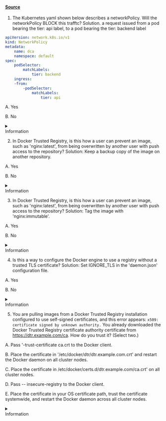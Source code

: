 <h4 class="text-center m-8">

[**Source**](https://www.pass4success.com/docker/exam/dca)

</h4>



<div id="questions-show-answers" class="container hide-until-load">

1. The Kubernetes yaml shown below describes a networkPolicy. Will the networkPolicy BLOCK this trafftc? Solution. a request issued from a pod bearing the tier: api label, to a pod bearing the tier: backend label

```yaml
apiVersion: network.k8s.io/v1
kind: NetworkPolicy
metadata:
    name: dca
    namespace: default
spec:
    podSelector:
        matchLabels:
            tier: backend
    ingress:
    -from:
        -podSelector:
            matchLabels:
                tier: api
```

A. Yes

B. No
<!-- class="correct" -->

<details>
<summary>
    <article class="bg-purple-900">
        Information
    </article>
</summary>
<article class="bg-purple-900">

* https://kubernetes.io/docs/concepts/services-networking/network-policies/

The provided Kubernetes NetworkPolicy YAML configuration indicates that the policy applies to pods with the label tier: backend in the default namespace1. The ingress rule allows traffic from pods with the label tier: api1. Therefore, a request issued from a pod bearing the tier: api label to a pod bearing the tier: backend label will not be blocked by this networkPolicy1. This is because the networkPolicy explicitly allows ingress from pods with the tier: api label1. For more information on Kubernetes Network

</article>
</details>




2. In Docker Trusted Registry, is this how a user can prevent an image, such as 'nginx:latest', from being overwritten by another user with push access to the repository? Solution: Keep a backup copy of the image on another repository.

A. Yes

B. No
<!-- class="correct" -->

<details>
<summary>
    <article class="bg-purple-900">
        Information
    </article>
</summary>
<article class="bg-purple-900">

* https://stackoverflow.com/questions/62539266/is-there-a-way-to-prevent-overwriting-existing-tags-images-in-azure-container-re

Keeping a backup copy of the image on another repository is not how a user can prevent an image, such as 'nginx:latest', from being overwritten by another user with push access to the repository. This approach does not prevent the original image from being overwritten, it only provides a way to restore it from another source. However, this may not be reliable or efficient, as the backup repository may not be in sync with the original one, or may not be accessible at all times.To prevent an image from being overwritten by another user, the user can use the DTR web UI to make the tag immutable1. This feature allows the user to lock a specific tag, so that no one can push a new image with the same tag to the repository.This ensures that the image is always consistent and secure1.

</article>
</details>



3. In Docker Trusted Registry, is this how a user can prevent an image, such as 'nginx:latest', from being overwritten by another user with push access to the repository? Solution: Tag the image with 'nginx:immutable'.

A. Yes

B. No
<!-- class="correct" -->

<details>
<summary>
    <article class="bg-purple-900">
        Information
    </article>
</summary>
<article class="bg-purple-900">

* https://stackoverflow.com/questions/66864753/redirecting-to-docker-registry-with-nginx

Tagging the image with 'nginx:immutable' isnothow a user can prevent an image, such as 'nginx:latest', from being overwritten by another user with push access to the repository. Tagging the image with 'nginx:immutable' will only create a new tag for the image, but it will not prevent the original tag from being overwritten.To prevent an image tag from being overwritten in Docker Trusted Registry, the user can use the DTR web UI to make the tag immutable1.This will prevent anyone from pushing a new image with the same tag, even if they have push access to the repository1.Alternatively, the user can also use the DTR API to make the tag immutable2.Reference:Prevent tags from being overwritten), DTR API reference)

</article>
</details>


4. Is this a way to configure the Docker engine to use a registry without a trusted TLS certificate? Solution: Set IGNORE_TLS in the 'daemon.json' configuration file.

A. Yes

B. No
<!-- class="correct" -->

<details>
<summary>
    <article class="bg-purple-900">
        Information
    </article>
</summary>
<article class="bg-purple-900">

* https://stackoverflow.com/questions/50768317/docker-pull-certificate-signed-by-unknown-authority

* https://docs.docker.com/engine/security/certificates/

* https://stackoverflow.com/questions/58476218/unable-to-push-to-private-docker-registry-via-tls

* https://forums.docker.com/t/how-to-build-docker-registry-without-ssl/119052

This is not a way to configure the Docker engine to use a registry without a trusted TLS certificate. There is no such option as IGNORE_TLS in the daemon.json configuration file.The daemon.json file is used to configure various aspects of the Docker engine, such as logging, storage, networking, and security1.To use a registry without a trusted TLS certificate, you need to either add the certificate to the trusted root certificates of the system, or configure the Docker engine to allow insecure registries2.To add the certificate to the trusted root certificates, you need to copy the certificate file to the /etc/docker/certs.d/<registry-hostname>/ directory on every Docker host2.To configure the Docker engine to allow insecure registries, you need to add the registry hostname or IP address to the ''insecure-registries'' array in the daemon.json file3. For example:

```json
{ "insecure-registries" : ["myregistry.example.com:5000"] }
```

Note that using insecure registries is not recommended, as it exposes you to potential man-in-the-middle attacks and data corruption3.You should always use a registry with a trusted TLS certificate, or use Docker Content Trust to sign and verify your images4.


</article>
</details>




5. You are pulling images from a Docker Trusted Registry installation configured to use self-signed certificates, and this error appears: `x509: certificate signed by unknown authority.` You already downloaded the Docker Trusted Registry certificate authority certificate from https://dtr.example.com/ca. How do you trust it? (Select two.)


A. Pass '-trust-certificate ca.crt to the Docker client.

B. Place the certificate in '/etc/docker/dtr/dtr.example.com.crt' and restart the Docker daemon on all cluster nodes.

C. Place the certificate in /etc/docker/certs.d/dtr.example.com/ca.crt' on all cluster nodes.
<!-- class="correct" -->

D. Pass -- insecure-registry to the Docker client.

E. Place the certificate in your OS certificate path, trust the certificate systemwide, and restart the Docker daemon across all cluster nodes.
<!-- class="correct" -->


<details>
<summary>
    <article class="bg-purple-900">
        Information
    </article>
</summary>
<article class="bg-purple-900">

To trust a self-signed certificate from a Docker Trusted Registry (DTR), you need to place the certificate in the appropriate location on all cluster nodes and restart the Docker daemon. There are two possible locations for the certificate, depending on your OS and Docker version1:

* /etc/docker/certs.d/dtr.example.com/ca.crt: This is the preferred location for Linux systems and Docker versions 1.13 and higher. This directory is scanned by Docker for certificates and keys for each registry domain2.

* Your OS certificate path: This is the fallback location for other OSes and Docker versions. You need to find the certificate store for your OS and copy the certificate there. You also need to trust the certificate system-wide, which may require additional steps depending on your OS3.

The other options are not correct because:

* Passing '-trust-certificate ca.crt to the Docker client is not a valid option. There is no such flag for the Docker client4.

* Placing the certificate in '/etc/docker/dtr/dtr.example.com.crt' is not a valid location. The certificate should be in the /etc/docker/certs.d directory, not the /etc/docker/dtr directory1.

* Passing -- insecure-registry to the Docker client is not a recommended option. This flag disables the TLS verification for the registry, which makes the communication insecure and vulnerable to attacks.


* Use self-signed certificates | Docker Docs

* Test an insecure registry | Docker Docs

* Add TLS certificates as a trusted root authority to the host OS | Docker Docs

* docker | Docker Docs

* [Deploy a registry server | Docker Docs]

</article>
</details>

</div>